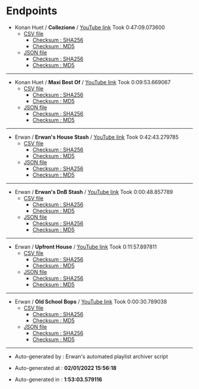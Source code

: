# Endpoints

- Konan Huet / **Collezione** / [YouTube link](https://youtube.com/playlist?list=PL_9XZMErmRRW3bDdiwH_HYs26A9N2lY4e)
	Took 0:47:09.073600
	- [CSV file](./konan-collezione/playlist.csv)
		- [Checksum : SHA256](./konan-collezione/playlist.csv.sha256)
		- [Checksum : MD5](./konan-collezione/playlist.csv.md5)
	- [JSON file](./konan-collezione/playlist.json)
		- [Checksum : SHA256](./konan-collezione/playlist.json.sha256)
		- [Checksum : MD5](./konan-collezione/playlist.json.md5)

---

- Konan Huet / **Maxi Best Of** / [YouTube link](https://youtube.com/playlist?list=PL_9XZMErmRRW74Avp-Qmbiiia211XYAui)
	Took 0:09:53.669067
	- [CSV file](./konan-maxi-best-of/playlist.csv)
		- [Checksum : SHA256](./konan-maxi-best-of/playlist.csv.sha256)
		- [Checksum : MD5](./konan-maxi-best-of/playlist.csv.md5)
	- [JSON file](./konan-maxi-best-of/playlist.json)
		- [Checksum : SHA256](./konan-maxi-best-of/playlist.json.sha256)
		- [Checksum : MD5](./konan-maxi-best-of/playlist.json.md5)

---

- Erwan / **Erwan's House Stash** / [YouTube link](https://youtube.com/playlist?list=PLMaR1BCPHkw731192i2BODMy7m5xozfWz)
	Took 0:42:43.279785
	- [CSV file](./erwan-house-stash/playlist.csv)
		- [Checksum : SHA256](./erwan-house-stash/playlist.csv.sha256)
		- [Checksum : MD5](./erwan-house-stash/playlist.csv.md5)
	- [JSON file](./erwan-house-stash/playlist.json)
		- [Checksum : SHA256](./erwan-house-stash/playlist.json.sha256)
		- [Checksum : MD5](./erwan-house-stash/playlist.json.md5)

---

- Erwan / **Erwan's DnB Stash** / [YouTube link](https://youtube.com/playlist?list=PLMaR1BCPHkw5rNJdn5atCt8jBYDDNm6fu)
	Took 0:00:48.857789
	- [CSV file](./erwan-dnb-stash/playlist.csv)
		- [Checksum : SHA256](./erwan-dnb-stash/playlist.csv.sha256)
		- [Checksum : MD5](./erwan-dnb-stash/playlist.csv.md5)
	- [JSON file](./erwan-dnb-stash/playlist.json)
		- [Checksum : SHA256](./erwan-dnb-stash/playlist.json.sha256)
		- [Checksum : MD5](./erwan-dnb-stash/playlist.json.md5)

---

- Erwan / **Upfront House** / [YouTube link](https://youtube.com/playlist?list=PLMaR1BCPHkw70JJLGgnel0D5tR66Dtat7)
	Took 0:11:57.897811
	- [CSV file](./erwan-upfront-house/playlist.csv)
		- [Checksum : SHA256](./erwan-upfront-house/playlist.csv.sha256)
		- [Checksum : MD5](./erwan-upfront-house/playlist.csv.md5)
	- [JSON file](./erwan-upfront-house/playlist.json)
		- [Checksum : SHA256](./erwan-upfront-house/playlist.json.sha256)
		- [Checksum : MD5](./erwan-upfront-house/playlist.json.md5)

---

- Erwan / **Old School Bops** / [YouTube link](https://youtube.com/playlist?list=PLMaR1BCPHkw52xz2RF_kqMkferE139VGj)
	Took 0:00:30.789038
	- [CSV file](./erwan-old-shool-bops/playlist.csv)
		- [Checksum : SHA256](./erwan-old-shool-bops/playlist.csv.sha256)
		- [Checksum : MD5](./erwan-old-shool-bops/playlist.csv.md5)
	- [JSON file](./erwan-old-shool-bops/playlist.json)
		- [Checksum : SHA256](./erwan-old-shool-bops/playlist.json.sha256)
		- [Checksum : MD5](./erwan-old-shool-bops/playlist.json.md5)

---

- Auto-generated by : Erwan's automated playlist archiver script

- Auto-generated at : **02/01/2022 15:56:18**

- Auto-generated in : **1:53:03.579116**
